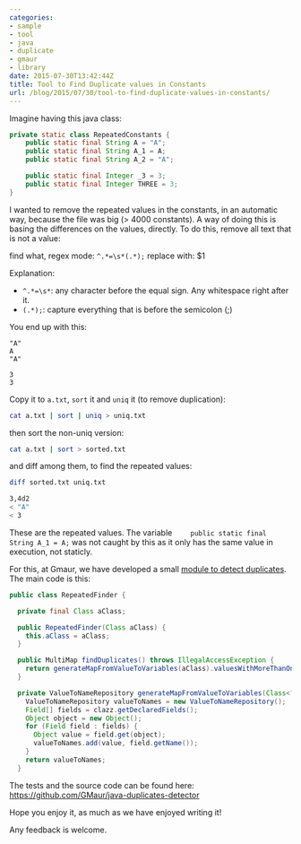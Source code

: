 ```yaml
---
categories:
- sample
- tool
- java
- duplicate
- gmaur
- library
date: 2015-07-30T13:42:44Z
title: Tool to Find Duplicate values in Constants
url: /blog/2015/07/30/tool-to-find-duplicate-values-in-constants/
---
```


Imagine having this java class:

```java
private static class RepeatedConstants {
    public static final String A = "A";
    public static final String A_1 = A;
    public static final String A_2 = "A";

    public static final Integer _3 = 3;
    public static final Integer THREE = 3;
}
```

I wanted to remove the repeated values in the constants, in an automatic way, because the file was big (> 4000 constants). A way of doing this is basing the differences on the values, directly. To do this, remove all text that is not a value:

find what, regex mode: ``^.*=\s*(.*);``
replace with: $1

Explanation:

  * ``^.*=\s*``: any character before the equal sign. Any whitespace right after it.
  * ``(.*);``: capture everything that is before the semicolon (;)

You end up with this:

```
"A"
A
"A"

3
3
```
Copy it to ``a.txt``, ``sort`` it and ``uniq`` it (to remove duplication):

```bash
cat a.txt | sort | uniq > uniq.txt
```

then sort the non-uniq version:

```bash
cat a.txt | sort > sorted.txt
```

and diff among them, to find the repeated values:

```bash
diff sorted.txt uniq.txt

3,4d2
< "A"
< 3
```

These are the repeated values. The variable ``    public static final String A_1 = A;`` was not caught by this as it only has the same value in execution, not staticly.

For this, at Gmaur, we have developed a small [module to detect duplicates](https://github.com/GMaur/java-duplicates-detector). The main code is this:

```java
public class RepeatedFinder {

  private final Class aClass;

  public RepeatedFinder(Class aClass) {
    this.aClass = aClass;
  }

  public MultiMap findDuplicates() throws IllegalAccessException {
    return generateMapFromValueToVariables(aClass).valuesWithMoreThanOneVariable();
  }

  private ValueToNameRepository generateMapFromValueToVariables(Class<?> clazz) throws IllegalAccessException {
    ValueToNameRepository valueToNames = new ValueToNameRepository();
    Field[] fields = clazz.getDeclaredFields();
    Object object = new Object();
    for (Field field : fields) {
      Object value = field.get(object);
      valueToNames.add(value, field.getName());
    }
    return valueToNames;
  }
```

The tests and the source code can be found here: https://github.com/GMaur/java-duplicates-detector

Hope you enjoy it, as much as we have enjoyed writing it!

Any feedback is welcome.
